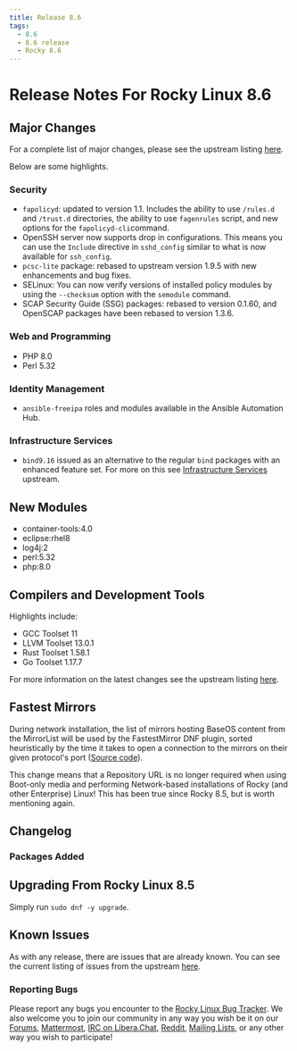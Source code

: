 ```yaml
---
title: Release 8.6
tags:
  - 8.6
  - 8.6 release
  - Rocky 8.6
---
```


# Release Notes For Rocky Linux 8.6

##  Major Changes

For a complete list of major changes, please see the upstream listing [here](https://access.redhat.com/documentation/en-us/red_hat_enterprise_linux/8/html/8.6_release_notes/overview#overview-major-changes).

Below are some highlights.

### Security

 * `fapolicyd`: updated to version 1.1. Includes the ability to use `/rules.d` and `/trust.d` directories, the ability to use `fagenrules` script, and new options for the `fapolicyd-cli`command.
 * OpenSSH server now supports drop in configurations. This means you can use the `Include` directive in `sshd_config` similar to what is now available for `ssh_config`.
 * `pcsc-lite` package: rebased to upstream version 1.9.5 with new enhancements and bug fixes.
 * SELinux: You can now verify versions of installed policy modules by using the `--checksum` option with the `semodule` command.
 *  SCAP Security Guide (SSG) packages:  rebased to version 0.1.60, and OpenSCAP packages have been rebased to version 1.3.6.

### Web and Programming

* PHP 8.0
* Perl 5.32

### Identity Management

* `ansible-freeipa` roles and modules available in the Ansible Automation Hub.

### Infrastructure Services

* `bind9.16` issued as an alternative to the regular `bind` packages with an enhanced feature set. For more on this see [Infrastructure Services](https://access.redhat.com/documentation/en-us/red_hat_enterprise_linux/8/html-single/8.6_release_notes#enhancement_infrastructure-services) upstream.

## New Modules

* container-tools:4.0
* eclipse:rhel8
* log4j:2
* perl:5.32
* php:8.0

## Compilers and Development Tools

Highlights include:

* GCC Toolset 11
* LLVM Toolset 13.0.1
* Rust Toolset 1.58.1
* Go Toolset 1.17.7

For more information on the latest changes see the upstream listing [here](https://access.redhat.com/documentation/en-us/red_hat_enterprise_linux/8/html/8.6_release_notes/new-features#enhancement_compilers-and-development-tools).

## Fastest Mirrors

During network installation, the list of mirrors hosting BaseOS content from the MirrorList will be used by the FastestMirror DNF plugin, sorted heuristically by the time it takes to open a connection to the mirrors on their given protocol's port ([Source code](https://github.com/rpm-software-management/yum-utils/blob/master/plugins/fastestmirror/fastestmirror.py)).

This change means that a Repository URL is no longer required when using Boot-only media and performing Network-based installations of Rocky (and other Enterprise) Linux! This has been true since Rocky 8.5, but is worth mentioning again.

## Changelog

### Packages Added

## Upgrading From Rocky Linux 8.5

Simply run `sudo dnf -y upgrade`.

## Known Issues

[//]: #  (`kdump` Currently, when using any interactive installation method the `kdump` spoke must be entered last. This includes any plans for disk encryption. In these cases, format the disk with encryption before turning off `kdump`.)

As with any release, there are issues that are already known. You can see the current listing of issues from the upstream [here](https://access.redhat.com/documentation/en-us/red_hat_enterprise_linux/8/html/8.6_release_notes/known-issues).

### Reporting Bugs

Please report any bugs you encounter to the [Rocky Linux Bug Tracker](https://bugs.rockylinux.org/). We also welcome you to join our community in any way you wish be it on our [Forums](https://forums.rockylinux.org), [Mattermost](https://chat.rockylinux.org), [IRC on Libera.Chat](irc://irc.liberachat/rockylinux), [Reddit](https://reddit.com/r/rockylinux), [Mailing Lists](https://lists.resf.org), or any other way you wish to participate!
